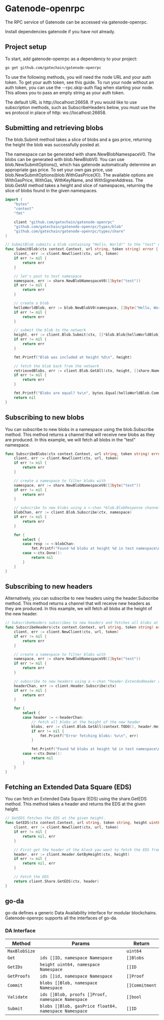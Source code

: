 # Gatenode-openrpc
The RPC service of Gatenode can be accessed via gatenode-openrpc.

Install dependencies gatenode if you have not already.

## Project setup
To start, add gatenode-openrpc as a dependency to your project:

```bash
go get github.com/gatechain/gatenode-openrpc
```

To use the following methods, you will need the node URL and your auth token. To get your auth token, see this guide. To run your node without an auth token, you can use the --rpc.skip-auth flag when starting your node. This allows you to pass an empty string as your auth token.

The default URL is http://localhost:26658. If you would like to use subscription methods, such as SubscribeHeaders below, you must use the ws protocol in place of http: ws://localhost:26658.

## Submitting and retrieving blobs
The blob.Submit method takes a slice of blobs and a gas price, returning the height the blob was successfully posted at.

The namespace can be generated with share.NewBlobNamespaceV0.
The blobs can be generated with blob.NewBlobV0.
You can use blob.NewSubmitOptions(), which has gatenode automatically determine an appropriate gas price. To set your own gas price, use blob.NewSubmitOptions(blob.WithGasPrice(X)). The available options are WithGasPrice, WithGas, WithKeyName, and WithSignerAddress.
The blob.GetAll method takes a height and slice of namespaces, returning the slice of blobs found in the given namespaces.

```go
import (
	"bytes"
	"context"
	"fmt"

	client "github.com/gatechain/gatenode-openrpc"
	"github.com/gatechain/gatenode-openrpc/types/blob"
	"github.com/gatechain/gatenode-openrpc/types/share"
)

// SubmitBlob submits a blob containing "Hello, World!" to the "test" namespace. It uses the default signer on the running node.
func SubmitBlob(ctx context.Context, url string, token string) error {
	client, err := client.NewClient(ctx, url, token)
	if err != nil {
		return err
	}

	// let's post to test namespace
	namespace, err := share.NewBlobNamespaceV0([]byte("test"))
	if err != nil {
		return err
	}

	// create a blob
	helloWorldBlob, err := blob.NewBlobV0(namespace, []byte("Hello, World!"))
	if err != nil {
		return err
	}

	// submit the blob to the network
	height, err := client.Blob.Submit(ctx, []*blob.Blob{helloWorldBlob}, blob.NewSubmitOptions())
	if err != nil {
		return err
	}

	fmt.Printf("Blob was included at height %d\n", height)

	// fetch the blob back from the network
	retrievedBlobs, err := client.Blob.GetAll(ctx, height, []share.Namespace{namespace})
	if err != nil {
		return err
	}

	fmt.Printf("Blobs are equal? %v\n", bytes.Equal(helloWorldBlob.Commitment, retrievedBlobs[0].Commitment))
	return nil
}

```

## Subscribing to new blobs
You can subscribe to new blobs in a namespace using the blob.Subscribe method. This method returns a channel that will receive new blobs as they are produced. In this example, we will fetch all blobs in the "test" namespace.

```go
func SubscribeBlobs(ctx context.Context, url string, token string) error {
	client, err := client.NewClient(ctx, url, token)
	if err != nil {
		return err
	}

	// create a namespace to filter blobs with
	namespace, err := share.NewBlobNamespaceV0([]byte("test"))
	if err != nil {
		return err
	}

	// subscribe to new blobs using a <-chan *blob.BlobResponse channel
	blobChan, err := client.Blob.Subscribe(ctx, namespace)
	if err != nil {
		return err
	}

	for {
		select {
		case resp := <-blobChan:
			fmt.Printf("Found %d blobs at height %d in test namespace\n", len(resp.Blobs), resp.Height)
		case <-ctx.Done():
			return nil
		}
	}
}

```
## Subscribing to new headers
Alternatively, you can subscribe to new headers using the header.Subscribe method. This method returns a channel that will receive new headers as they are produced. In this example, we will fetch all blobs at the height of the new header.

```go
// SubscribeHeaders subscribes to new headers and fetches all blobs at the height of the new header in the "test" namespace.
func SubscribeHeaders(ctx context.Context, url string, token string) error {
	client, err := client.NewClient(ctx, url, token)
	if err != nil {
		return err
	}

	// create a namespace to filter blobs with
	namespace, err := share.NewBlobNamespaceV0([]byte("test"))
	if err != nil {
		return err
	}

	// subscribe to new headers using a <-chan *header.ExtendedHeader channel
	headerChan, err := client.Header.Subscribe(ctx)
	if err != nil {
		return err
	}

	for {
		select {
		case header := <-headerChan:
			// fetch all blobs at the height of the new header
			blobs, err := client.Blob.GetAll(context.TODO(), header.Height(), []share.Namespace{namespace})
			if err != nil {
				fmt.Printf("Error fetching blobs: %v\n", err)
			}

			fmt.Printf("Found %d blobs at height %d in test namespace\n", len(blobs), header.Height())
		case <-ctx.Done():
			return nil
		}
	}
}
```

## Fetching an Extended Data Square (EDS)
You can fetch an Extended Data Square (EDS) using the share.GetEDS method. This method takes a header and returns the EDS at the given height.

```go
// GetEDS fetches the EDS at the given height.
func GetEDS(ctx context.Context, url string, token string, height uint64) (*rsmt2d.ExtendedDataSquare, error) {
	client, err := client.NewClient(ctx, url, token)
	if err != nil {
		return nil, err
	}

	// First get the header of the block you want to fetch the EDS from
	header, err := client.Header.GetByHeight(ctx, height)
	if err != nil {
		return nil, err
	}

	// Fetch the EDS
	return client.Share.GetEDS(ctx, header)
}
```


## go-da
go-da defines a generic Data Availability interface for modular blockchains. Gatenode-openrpc supports all the interfaces of go-da.

### DA Interface

| Method        | Params                                                   | Return          |
| ------------- | -------------------------------------------------------- | --------------- |
| `MaxBlobSize` |                                                          | `uint64`        |
| `Get`         | `ids []ID, namespace Namespace`                          | `[]Blobs`       |
| `GetIDs`      | `height uint64, namespace Namespace`                     | `[]ID`          |
| `GetProofs`   | `ids []id, namespace Namespace`                          | `[]Proof`       |
| `Commit`      | `blobs []Blob, namespace Namespace`                      | `[]Commitment`  |
| `Validate`    | `ids []Blob, proofs []Proof, namespace Namespace`        | `[]bool`        |
| `Submit`      | `blobs []Blob, gasPrice float64, namespace Namespace`    | `[]ID`          |
